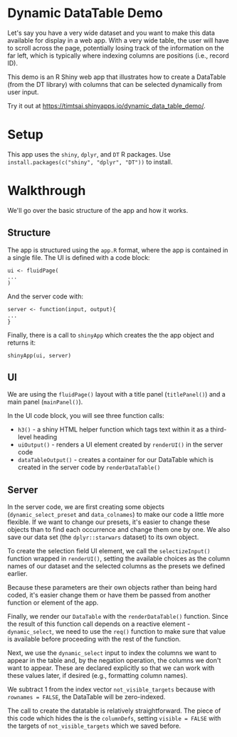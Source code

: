 # Dynamic DataTable Demo
Let's say you have a very wide dataset and you want to make this data available
for display in a web app.  With a very wide table, the user will have to scroll
across the page, potentially losing track of the information on the far left, 
which is typically where indexing columns are positions (i.e., record ID).

This demo is an R Shiny web app that illustrates how to create a DataTable
(from the DT library) with columns that can be selected dynamically from user
input.

Try it out at https://timtsai.shinyapps.io/dynamic_data_table_demo/.

# Setup
This app uses the `shiny`, `dplyr`, and `DT` R packages.  Use 
`install.packages(c("shiny", "dplyr", "DT"))` to install.

# Walkthrough
We'll go over the basic structure of the app and how it works.

## Structure
The app is structured using the `app.R` format, where the app is contained in a
single file.  The UI is defined with a code block:

```
ui <- fluidPage(
...
)
```

And the server code with:
```
server <- function(input, output){
...
}
```

Finally, there is a call to `shinyApp` which creates the the app object and
returns it:
```
shinyApp(ui, server)
```

## UI
We are using the `fluidPage()` layout with a title panel (`titlePanel()`) and a
main panel (`mainPanel()`).

In the UI code block, you will see three function calls:

* `h3()` - a shiny HTML helper function which tags text within it as a
third-level heading
* `uiOutput()` - renders a UI element created by `renderUI()` in the server code
* `dataTableOutput()` - creates a container for our DataTable which is created
in the server code by `renderDataTable()`

## Server
In the server code, we are first creating some objects (`dynamic_select_preset`
and `data_colnames`) to make our code a little more flexible.  If we want to
change our presets, it's easier to change these objects than to find each
occurrence and change them one by one. We also save our data set 
(the `dplyr::starwars` dataset) to its own object.

To create the selection field UI element, we call the `selectizeInput()`
function wrapped in `renderUI()`, setting the available choices as the column
names of our dataset and the selected columns as the presets we defined earlier.

Because these parameters are their own objects rather than being hard coded,
it's easier change them or have them be passed from another function or 
element of the app.

Finally, we render our `DataTable` with the `renderDataTable()` function.
Since the result of this function call depends on a reactive element -
`dynamic_select`, we need to use the `req()` function to make sure that value is
available before proceeding with the rest of the function.

Next, we use the `dynamic_select` input to index the columns we want to appear
in the table and, by the negation operation, the columns we don't want to
appear.  These are declared explicitly so that we can work with these values
later, if desired (e.g., formatting column names).

We subtract 1 from the index vector `not_visible_targets` because with
`rownames = FALSE`, the DataTable will be zero-indexed.

The call to create the datatable is relatively straightforward.  The piece of
this code which hides the is the `columnDefs`, setting `visible = FALSE` with
the targets of `not_visible_targets` which we saved before.